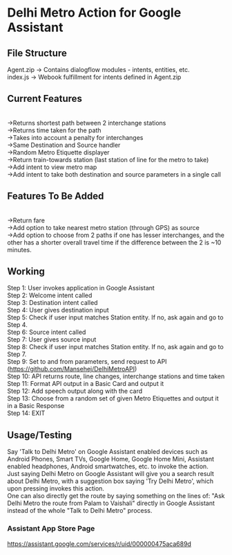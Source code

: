# Delhi Metro Action for Google Assistant

## File Structure

Agent.zip -> Contains dialogflow modules - intents, entities, etc.</br>
index.js -> Webook fulfillment for intents defined in Agent.zip</br>

## Current Features
</br>
->Returns shortest path between 2 interchange stations</br>
->Returns time taken for the path</br>
->Takes into account a penalty for interchanges</br>
->Same Destination and Source handler</br>
->Random Metro Etiquette displayer</br>
->Return train-towards station (last station of line for the metro to take)</br>
->Add intent to view metro map</br>
->Add intent to take both destination and source parameters in a single call</br>

## Features To Be Added
</br>
->Return fare</br>
->Add option to take nearest metro station (through GPS) as source</br>
->Add option to choose from 2 paths if one has lesser interchanges, and the other has a shorter overall travel time if the difference between the 2 is ~10 minutes.

## Working

Step 1: User invokes application in Google Assistant</br>
Step 2: Welcome intent called</br>
Step 3: Destination intent called</br>
Step 4: User gives destination input</br>
Step 5: Check if user input matches Station entity. If no, ask again and go to Step 4.</br>
Step 6: Source intent called</br>
Step 7: User gives source input</br>
Step 8: Check if user input matches Station entity. If no, ask again and go to Step 7.</br>
Step 9: Set to and from parameters, send request to API (https://github.com/Mansehej/DelhiMetroAPI)</br>
Step 10: API returns route, line changes, interchange stations and time taken</br>
Step 11: Format API output in a Basic Card and output it</br>
Step 12: Add speech output along with the card</br>
Step 13: Choose from a random set of given Metro Etiquettes and output it in a Basic Response</br>
Step 14: EXIT


## Usage/Testing

Say 'Talk to Delhi Metro' on Google Assistant enabled devices such as Android Phones, Smart TVs, Google Home, Google Home Mini, Assistant enabled headphones, Android smartwatches, etc. to invoke the action.</br>
Just saying Delhi Metro on Google Assistant will give you a search result about Delhi Metro, with a suggestion box saying 'Try Delhi Metro', which upon pressing invokes this action.</br>
One can also directly get the route by saying something on the lines of: "Ask Delhi Metro the route from Palam to Vaishali" directly in Google Assistant instead of the whole "Talk to Delhi Metro" process.
</br>

### Assistant App Store Page
https://assistant.google.com/services/r/uid/000000475aca689d
